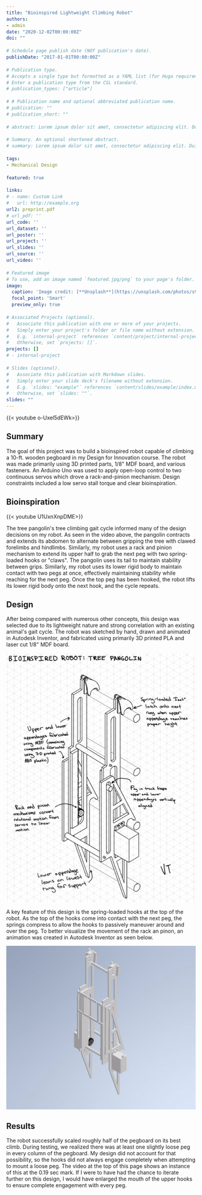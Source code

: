 ```yaml
---
title: "Bioinspired Lightweight Climbing Robot"
authors:
- admin
date: "2020-12-02T00:00:00Z"
doi: ""

# Schedule page publish date (NOT publication's date).
publishDate: "2017-01-01T00:00:00Z"

# Publication type.
# Accepts a single type but formatted as a YAML list (for Hugo requirements).
# Enter a publication type from the CSL standard.
# publication_types: ["article"]

# # Publication name and optional abbreviated publication name.
# publication: ""
# publication_short: ""

# abstract: Lorem ipsum dolor sit amet, consectetur adipiscing elit. Duis posuere tellus ac convallis placerat. Proin tincidunt magna sed ex sollicitudin condimentum. Sed ac faucibus dolor, scelerisque sollicitudin nisi. Cras purus urna, suscipit quis sapien eu, pulvinar tempor diam. Quisque risus orci, mollis id ante sit amet, gravida egestas nisl. Sed ac tempus magna. Proin in dui enim. Donec condimentum, sem id dapibus fringilla, tellus enim condimentum arcu, nec volutpat est felis vel metus. Vestibulum sit amet erat at nulla eleifend gravida.

# Summary. An optional shortened abstract.
# summary: Lorem ipsum dolor sit amet, consectetur adipiscing elit. Duis posuere tellus ac convallis placerat. Proin tincidunt magna sed ex sollicitudin condimentum.

tags:
- Mechanical Design

featured: true

links:
# - name: Custom Link
#   url: http://example.org
url2: preprint.pdf
# url_pdf: ''
url_code: ''
url_dataset: ''
url_poster: ''
url_project: ''
url_slides: ''
url_source: ''
url_video: ''

# Featured image
# To use, add an image named `featured.jpg/png` to your page's folder. 
image:
  caption: 'Image credit: [**Unsplash**](https://unsplash.com/photos/s9CC2SKySJM)'
  focal_point: 'Smart'
  preview_only: true

# Associated Projects (optional).
#   Associate this publication with one or more of your projects.
#   Simply enter your project's folder or file name without extension.
#   E.g. `internal-project` references `content/project/internal-project/index.md`.
#   Otherwise, set `projects: []`.
projects: []
# - internal-project

# Slides (optional).
#   Associate this publication with Markdown slides.
#   Simply enter your slide deck's filename without extension.
#   E.g. `slides: "example"` references `content/slides/example/index.md`.
#   Otherwise, set `slides: ""`.
slides: ""
---
```


<!-- This work is driven by the results in my [previous paper](/publication/conference-paper/) on LLMs.

{{% callout note %}}
Create your slides in Markdown - click the *Slides* button to check out the example.
{{% /callout %}}

Add the publication's **full text** or **supplementary notes** here. You can use rich formatting such as including [code, math, and images](https://docs.hugoblox.com/content/writing-markdown-latex/). -->

{{< youtube o-Uxel5dEWk>}}

## Summary

The goal of this project was to build a bioinspired robot capable of climbing a 10-ft. wooden pegboard in my Design for Innovation course. The robot was made primarily using 3D printed parts, 1/8" MDF board, and various fasteners. An Arduino Uno was used to apply open-loop control to two continuous servos which drove a rack-and-pinion mechanism. Design constraints included a low servo stall torque and clear bioinspiration.

## Bioinspiration

{{< youtube U1UxnXnpDME>}}

The tree pangolin's tree climbing gait cycle informed many of the design decisions on my robot. As seen in the video above, the pangolin contracts and extends its abdomen to alternate between gripping the tree with clawed forelimbs and hindlimbs. Similarly, my robot uses a rack and pinion mechanism to extend its upper half to grab the next peg with two spring-loaded hooks or "claws". The pangolin uses its tail to maintain stability between grips. Similarly, my robot uses its lower rigid body to maintain contact with two pegs at once, effectively maintaining stability while reaching for the next peg. Once the top peg has been hooked, the robot lifts its lower rigid body onto the next hook, and the cycle repeats.

## Design

After being compared with numerous other concepts, this design was selected due to its lightweight nature and strong correlation with an existing animal's gait cycle. The robot was sketched by hand, drawn and animated in Autodesk Inventor, and fabricated using primarily 3D printed PLA and laser cut 1/8" MDF board.

<div style="text-align: center;">
    <img src="redfoo_drawing.jpg" alt="A sketch of the robot">
</div>

A key feature of this design is the spring-loaded hooks at the top of the robot. As the top of the hooks come into contact with the next peg, the springs compress to allow the hooks to passively maneuver around and over the peg. To better visualize the movement of the rack an pinon, an animation was created in Autodesk Inventor as seen below.

<div style="text-align: center;">
    <img src="red_foo_animation.gif" alt="An animation of the robot">
</div>

## Results

The robot successfully scaled roughly half of the pegboard on its best climb. During testing, we realized there was at least one slightly loose peg in every column of the pegboard. My design did not account for that possibility, so the hooks did not always engage completely when attempting to mount a loose peg. The video at the top of this page shows an instance of this at the 0.19 sec mark. If I were to have had the chance to iterate further on this design, I would have enlarged the mouth of the upper hooks to ensure complete engagement with every peg.
